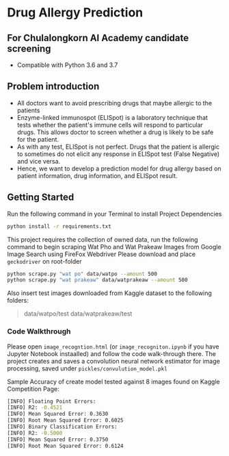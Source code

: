 # Drug Allergy Prediction

## For Chulalongkorn AI Academy candidate screening

* Compatible with Python 3.6 and 3.7

## Problem introduction

* All doctors want to avoid prescribing drugs that maybe allergic to the patients
* Enzyme-linked immunospot (ELISpot) is a laboratory technique that tests whether the patient's immune cells will respond to particular drugs. This allows doctor to screen whether a drug is likely to be safe for the patient.
* As with any test, ELISpot is not perfect. Drugs that the patient is allergic to sometimes do not elicit any response in ELISpot test (False Negative) and vice versa.
* Hence, we want to develop a prediction model for drug allergy based on patient information, drug information, and ELISpot result.

## Getting Started

Run the following command in your Terminal to install Project Dependencies

```sh
python install -r requirements.txt
```

This project requires the collection of owned data, run the following command to begin scraping Wat Pho and Wat Prakeaw Images from Google Image Search using FireFox Webdriver
Please download and place `geckodriver` on root-folder

```sh
python scrape.py "wat po" data/watpo --amount 500
python scrape.py "wat prakeaw" data/watprakeaw --amount 500
```

Also insert test images downloaded from Kaggle dataset to the following folders:

> data/watpo/test
> data/watprakeaw/test

### Code Walkthrough

Please open `image_recogntion.html` (or `image_recogniton.ipynb` if you have Jupyter Notebook instaalled) and follow the code walk-through there.
The project creates and saves a convolution neural network estimator for image processing, saved under `pickles/convulution_model.pkl`

Sample Accuracy of create model tested against 8 images found on Kaggle Competition Page:

```sh
[INFO] Floating Point Errors:
[INFO] R2: -0.4521
[INFO] Mean Squared Error: 0.3630
[INFO] Root Mean Squared Error: 0.6025
[INFO] Binary Classification Errors:
[INFO] R2: -0.5000
[INFO] Mean Squared Error: 0.3750
[INFO] Root Mean Squared Error: 0.6124
```
